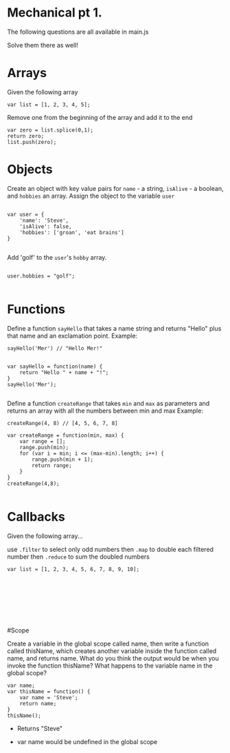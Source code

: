 # Mechanical pt 1.

The following questions are all available in main.js

Solve them there as well!

# Arrays

Given the following array 

```
var list = [1, 2, 3, 4, 5];
```

Remove one from the beginning of the array and add it to the end

```
var zero = list.splice(0,1);
return zero;
list.push(zero);

```

# Objects

Create an object with key value pairs for `name` - a string, `isAlive` - a boolean, and `hobbies` an array.
Assign the object to the variable `user`

```

var user = {
    'name': 'Steve',
    'isAlive': false,
    'hobbies': ['groan', 'eat brains']
}


```

Add 'golf' to the `user`'s `hobby` array.

```

user.hobbies = "golf";


```

# Functions

Define a function `sayHello` that takes a name string and returns "Hello" plus that name and an exclamation point.
Example: 

```
sayHello('Mer') // "Hello Mer!"

```

```

var sayHello = function(name) {
    return "Hello " + name + "!";
}
sayHello('Mer');


```

Define a function `createRange` that takes `min` and `max` as parameters and returns an array with all the numbers
between min and max
Example: 

```
createRange(4, 8) // [4, 5, 6, 7, 8]
```

```
var createRange = function(min, max) {
    var range = [];
    range.push(min);
    for (var i = min; i <= (max-min).length; i++) {
        range.push(min + 1);
        return range;
    }
}
createRange(4,8);


```

# Callbacks

Given the following array...

use `.filter` to select only odd numbers
then `.map` to double each filtered number
then `.reduce` to sum the doubled numbers

```
var list = [1, 2, 3, 4, 5, 6, 7, 8, 9, 10];
```

```








```

#Scope

Create a variable in the global scope called name, then write a function called thisName, which creates another variable inside the function called name, and returns name. What do you think the output would be when you invoke the function thisName? What happens to the variable name in the global scope?

```
var name;
var thisName = function() {
    var name = 'Steve';
    return name;
}
thisName();

```

- Returns "Steve"

- var name would be undefined in the global scope


```
